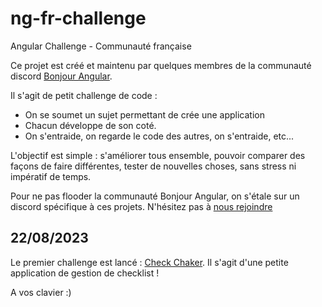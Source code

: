 # ng-fr-challenge
Angular Challenge - Communauté française

Ce projet est créé et maintenu par quelques membres de la communauté discord [Bonjour Angular](https://swll.to/18KKz).

Il s'agit de petit challenge de code : 
- On se soumet un sujet permettant de crée une application
- Chacun développe de son coté.
- On s'entraide, on regarde le code des autres, on s'entraide, etc...

L'objectif est simple : s'améliorer tous ensemble, pouvoir comparer des façons de faire différentes, tester de nouvelles choses, sans stress ni impératif de temps.

Pour ne pas flooder la communauté Bonjour Angular, on s'étale sur un discord spécifique à ces projets. N'hésitez pas à [nous rejoindre](https://discord.gg/2E3mx4s5rT)

## 22/08/2023

Le premier challenge est lancé : [Check Chaker](check-chaker.md). 
Il s'agit d'une petite application de gestion de checklist ! 

A vos clavier :)
